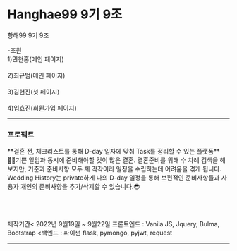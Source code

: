 # Hanghae99 9기 9조
항해99 9기 9조

-조원
<br>1)민현홍(메인 페이지)</br>
<br>2)최규범(메인 페이지)</br>
<br>3)김현진(첫 페이지)</br>
<br>4)임효진(회원가입 페이지)</br>

---
<h3><b>프로젝트</b></h3>
 **결혼 전, 체크리스트를 통해 D-day 일자에 맞춰 Task를 정리할 수 있는 플랫폼**
 <br>😮‍💨기쁜 일임과 동시에 준비해야할 것이 많은 결혼.
결혼준비를 위해 수 차례 검색을 해보지만, 기준과 준비사항 모두 제 각각이라 일정을 수립하는데 어려움을 겪게 됩니다.
Wedding History는 private하게 나의 D-day 일정을 통해 보편적인 준비사항들과 사용자 개인의 준비사항을 추가/삭제할 수 있습니다.😎</br>
<br></br>

<br>제작기간<
2022년 9월19일 ~ 9월22일
프론트엔드 : Vanila JS, Jquery, Bulma, Bootstrap
<백엔드 : 파이썬 flask, pymongo, pyjwt, request</br>

---
